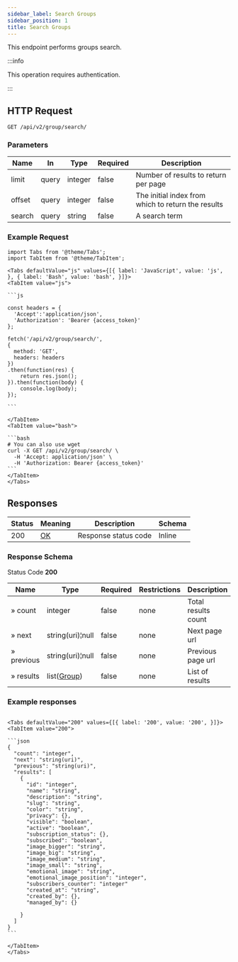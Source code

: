 ```yaml
---
sidebar_label: Search Groups
sidebar_position: 1
title: Search Groups
---
```


This endpoint performs groups search.

:::info

This operation requires authentication.

:::


## HTTP Request

`GET /api/v2/group/search/`

### Parameters

|Name|In|Type|Required|Description|
|---|---|---|---|---|
|limit|query|integer|false|Number of results to return per page|
|offset|query|integer|false|The initial index from which to return the results|
|search|query|string|false|A search term|


### Example Request

````mdx-code-block
import Tabs from '@theme/Tabs';
import TabItem from '@theme/TabItem';

<Tabs defaultValue="js" values={[{ label: 'JavaScript', value: 'js', }, { label: 'Bash', value: 'bash', }]}>
<TabItem value="js">

```js

const headers = {
  'Accept':'application/json',
  'Authorization': 'Bearer {access_token}'
};

fetch('/api/v2/group/search/',
{
  method: 'GET',
  headers: headers
})
.then(function(res) {
    return res.json();
}).then(function(body) {
    console.log(body);
});

```

</TabItem>
<TabItem value="bash">

```bash
# You can also use wget
curl -X GET /api/v2/group/search/ \
  -H 'Accept: application/json' \
  -H 'Authorization: Bearer {access_token}'
```
</TabItem>
</Tabs>
````

## Responses
|Status|Meaning|Description|Schema|
|---|---|---|---|
|200|[OK](https://tools.ietf.org/html/rfc7231#section-6.3.1)|Response status code|Inline|

### Response Schema

Status Code **200**

|Name| Type                                               |Required|Restrictions|Description|
|---|----------------------------------------------------|---|---|---|
|» count| integer                                            |false|none|Total results count|
|» next| string(uri)¦null                                   |false|none|Next page url|
|» previous| string(uri)¦null                                   |false|none|Previous page url|
|» results| list([Group](/docs/apireference/v2/schemas/group)) |false|none|List of results|

### Example responses


````mdx-code-block

<Tabs defaultValue="200" values={[{ label: '200', value: '200', }]}>
<TabItem value="200">

```json
{
  "count": "integer",
  "next": "string(uri)",
  "previous": "string(uri)",
  "results": [
    {
      "id": "integer",
      "name": "string",
      "description": "string",
      "slug": "string",
      "color": "string",
      "privacy": {},
      "visible": "boolean",
      "active": "boolean",
      "subscription_status": {},
      "subscribed": "boolean",
      "image_bigger": "string",
      "image_big": "string",
      "image_medium": "string",
      "image_small": "string",
      "emotional_image": "string",
      "emotional_image_position": "integer",
      "subscribers_counter": "integer"
      "created_at": "string",
      "created_by": {},
      "managed_by": {}

    }
  ]
}
```

</TabItem>
</Tabs>
````




